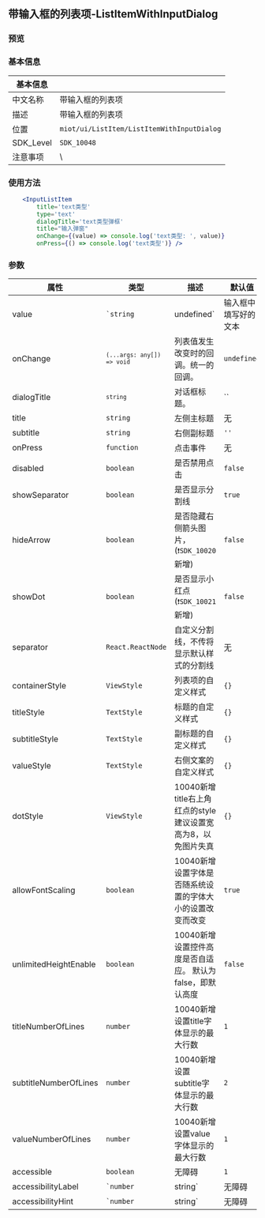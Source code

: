 ## 带输入框的列表项-ListItemWithInputDialog

### 预览


### 基本信息

| 基本信息  |                                                                                   |
| --------- | --------------------------------------------------------------------------------- |
| 中文名称  | 带输入框的列表项                                                                            |
| 描述      | 带输入框的列表项 |
| 位置      | `miot/ui/ListItem/ListItemWithInputDialog`                                                  |
| SDK_Level | `SDK_10048`                                                                       |
| 注意事项  | \                                                                                 |

### 使用方法

```jsx
    <InputListItem 
        title='text类型' 
        type='text' 
        dialogTitle='text类型弹框'
        title="输入弹窗"
        onChange={(value) => console.log('text类型: ', value)}
        onPress={() => console.log('text类型')} />

```
### 参数

| 属性           | 类型                         | 描述                                     | 默认值  |
| -------------- | ---------------------------- | ---------------------------------------- | ------- |
| value          | <code>`string|undefined`</code>          | 输入框中填写好的文本 | `''`    |
| onChange          | <code>`(...args: any[]) => void`</code>          | 列表值发生改变时的回调。统一的回调。                    | `undefined`    |
| dialogTitle          | <code>`string`</code>          | 对话框标题。       | ``    |
| title          | <code>string</code>          | 左侧主标题                               | 无      |
| subtitle       | <code>string</code>          | 右侧副标题                               | `''`    |
| onPress        | <code>function</code>        | 点击事件                                 | 无      |
| disabled       | <code>boolean</code>         | 是否禁用点击                             | `false` |
| showSeparator  | <code>boolean</code>         | 是否显示分割线                           | `true`  |
| hideArrow      | <code>boolean</code>         | 是否隐藏右侧箭头图片，(`❗️SDK_10020`新增) | `false` |
| showDot        | <code>boolean</code>         | 是否显示小红点 (`❗️SDK_10021`新增)        | `false` |
| separator      | <code>React.ReactNode</code> | 自定义分割线，不传将显示默认样式的分割线 | 无      |
| containerStyle | <code>ViewStyle</code>       | 列表项的自定义样式                       | `{}`    |
| titleStyle     | <code>TextStyle</code>       | 标题的自定义样式                         | `{}`    |
| subtitleStyle  | <code>TextStyle</code>       | 副标题的自定义样式                       | `{}`    |
| valueStyle     | <code>TextStyle</code>       | 右侧文案的自定义样式                     | `{}`    |
| dotStyle     | <code>ViewStyle</code>       | 10040新增 title右上角红点的style  建议设置宽高为8，以免图片失真    | `{}`    |
| allowFontScaling     | <code>boolean</code>       | 10040新增 设置字体是否随系统设置的字体大小的设置改变而改变   | `true`    |
| unlimitedHeightEnable     | <code>boolean</code>       | 10040新增 设置控件高度是否自适应。 默认为false，即默认高度   | `false`    |
| titleNumberOfLines     | <code>number</code>       | 10040新增 设置title字体显示的最大行数    | `1`    |
| subtitleNumberOfLines     | <code>number</code>       | 10040新增 设置subtitle字体显示的最大行数    | `2`    |
| valueNumberOfLines     | <code>number</code>       | 10040新增 设置value字体显示的最大行数    | `1`    |
| accessible     | <code>boolean</code>       | 无障碍    | `1`    |
| accessibilityLabel     | <code>`number|string`</code>       | 无障碍    | `1`    |
| accessibilityHint     | <code>`number|string`</code>       | 无障碍    | `1`    |
